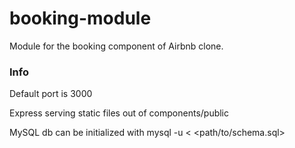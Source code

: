 # booking-module

Module for the booking component of Airbnb clone.


### Info
Default port is 3000

Express serving static files out of components/public

MySQL db can be initialized with mysql -u < <path/to/schema.sql>
